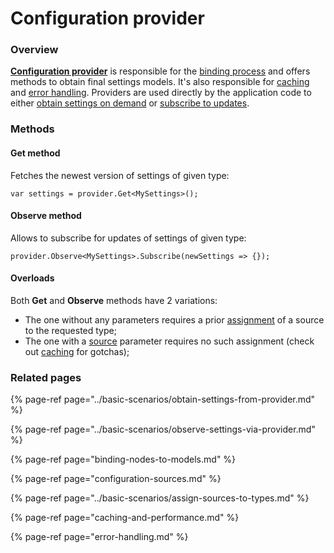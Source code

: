 # Configuration provider

### Overview

[**Configuration provider**](https://github.com/vostok/configuration.abstractions/blob/master/Vostok.Configuration.Abstractions/IConfigurationProvider.cs) is responsible for the [binding process](binding-nodes-to-models.md) and offers methods to obtain final settings models. It's also responsible for [caching](caching-and-performance.md) and [error handling](error-handling.md). Providers are used directly by the application code to either [obtain settings on demand](../basic-scenarios/obtain-settings-from-provider.md) or [subscribe to updates](../basic-scenarios/observe-settings-via-provider.md). 

### Methods

#### Get method

Fetches the newest version of settings of given type:

```text
var settings = provider.Get<MySettings>();
```

#### Observe method

Allows to subscribe for updates of settings of given type:

```text
provider.Observe<MySettings>.Subscribe(newSettings => {});
```

#### Overloads

Both **Get** and **Observe** methods have 2 variations:

* The one without any parameters requires a prior [assignment](../basic-scenarios/assign-sources-to-types.md) of a source to the requested type;
* The one with a [source](configuration-sources.md) parameter requires no such assignment \(check out [caching](caching-and-performance.md) for gotchas\);

### Related pages

{% page-ref page="../basic-scenarios/obtain-settings-from-provider.md" %}

{% page-ref page="../basic-scenarios/observe-settings-via-provider.md" %}

{% page-ref page="binding-nodes-to-models.md" %}

{% page-ref page="configuration-sources.md" %}

{% page-ref page="../basic-scenarios/assign-sources-to-types.md" %}

{% page-ref page="caching-and-performance.md" %}

{% page-ref page="error-handling.md" %}



